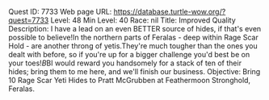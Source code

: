 Quest ID: 7733
Web page URL: https://database.turtle-wow.org/?quest=7733
Level: 48
Min Level: 40
Race: nil
Title: Improved Quality
Description: I have a lead on an even BETTER source of hides, if that's even possible to believe!In the northern parts of Feralas - deep within Rage Scar Hold - are another throng of yetis.They're much tougher than the ones you dealt with before, so if you're up for a bigger challenge you'd best be on your toes!$B$BI would reward you handsomely for a stack of ten of their hides; bring them to me here, and we'll finish our business.
Objective: Bring 10 Rage Scar Yeti Hides to Pratt McGrubben at Feathermoon Stronghold, Feralas.
